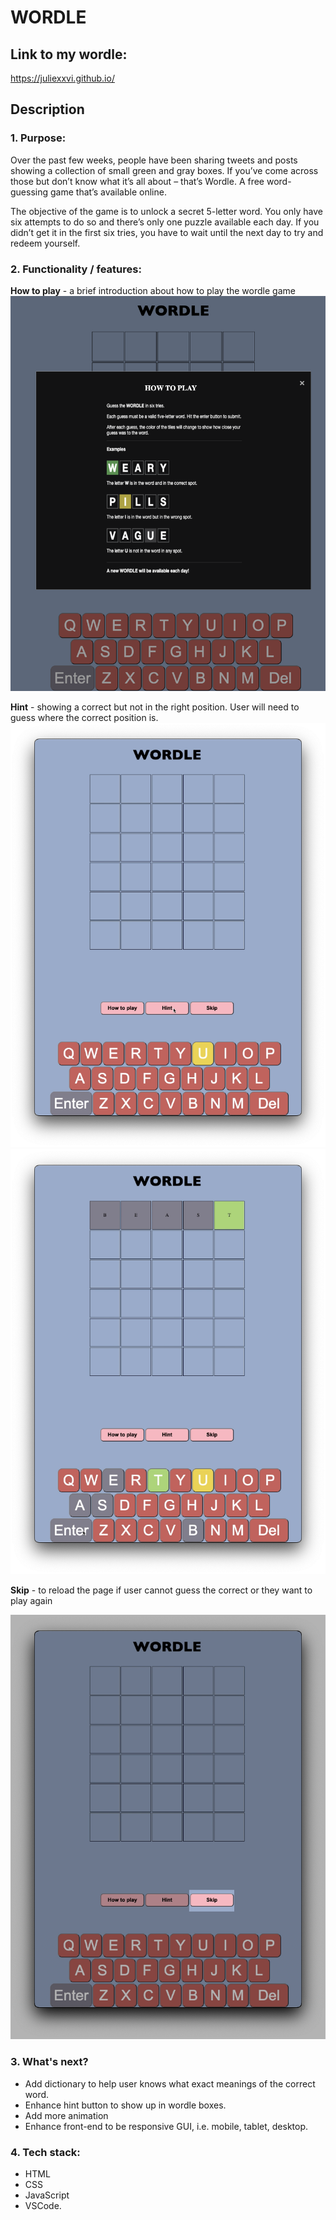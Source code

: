 # WORDLE

## Link to my wordle:

<https://juliexxvi.github.io/>

## Description

### 1. Purpose:

Over the past few weeks, people have been sharing tweets and posts showing a collection of small green and gray boxes. If you’ve come across those but don’t know what it’s all about – that’s Wordle. A free word-guessing game that’s available online.

The objective of the game is to unlock a secret 5-letter word. You only have six attempts to do so and there’s only one puzzle available each day. If you didn’t get it in the first six tries, you have to wait until the next day to try and redeem yourself.

### 2. Functionality / features:

**How to play** - a brief introduction about how to play the wordle game
<img alt="How to play" src="./How-to-play.png" />


**Hint** - showing a correct but not in the right position. User will need to guess where the correct position is.
<img alt="Hint button" src="./Wordle-Hint.png" />
<img alt="Userword" src="./Users-word.png" />

**Skip** - to reload the page if user cannot guess the correct or they want to play again

<img alt="Skip button" src="./Wordle-Skip.png" />

### 3. What's next?

- Add dictionary to help user knows what exact meanings of the correct word.
- Enhance hint button to show up in wordle boxes.
- Add more animation
- Enhance front-end to be responsive GUI, i.e. mobile, tablet, desktop.

### 4. Tech stack:

- HTML
- CSS
- JavaScript
- VSCode.
